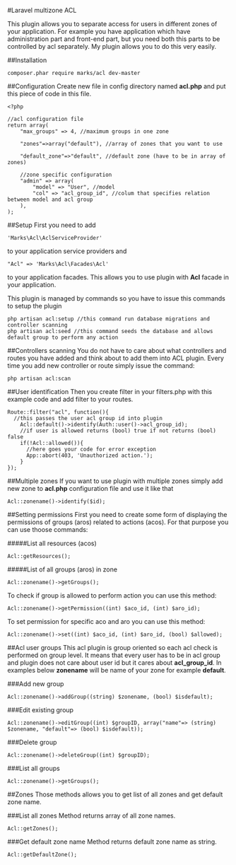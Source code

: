 #Laravel multizone ACL

This plugin allows you to separate access for users in different zones of your application. For example you have application which have administration part and front-end part, but you need both this parts to be controlled by acl separately. My plugin allows you to do this very easily.

##Installation
```
composer.phar require marks/acl dev-master
```

##Configuration
Create new file in config directory named **acl.php** and put this piece of code in this file.

```
<?php

//acl configuration file
return array(
	"max_groups" => 4, //maximum groups in one zone
	
	"zones"=>array("default"), //array of zones that you want to use
	
	"default_zone"=>"default", //default zone (have to be in array of zones)
	
	//zone specific configuration
	"admin" => array(
		"model" => "User", //model
		"col" => "acl_group_id", //colum that specifies relation between model and acl group
	),
);
```


##Setup
First you need to add 
```
'Marks\Acl\AclServiceProvider'
```
to your application service providers and 
```
"Acl" => 'Marks\Acl\Facades\Acl'
```
to your application facades. This allows you to use plugin with **Acl** facade in your application.

This plugin is managed by commands so you have to issue this commands to setup the plugin

```
php artisan acl:setup //this command run database migrations and controller scanning
php artisan acl:seed //this command seeds the database and allows default group to perform any action
```

##Controllers scanning
You do not have to care about what controllers and routes you have added and think about to add them into ACL plugin. Every time you add new controller or route simply issue the command:

```
php artisan acl:scan
```

##User identification
Then you create filter in your filters.php with this example code and add filter to your routes.

```
Route::filter("acl", function(){
  //this passes the user acl group id into plugin
	Acl::default()->identify(Auth::user()->acl_group_id);
	//if user is allowed returns (bool) true if not returns (bool) false
	if(!Acl::allowed()){
	  //here goes your code for error exception
	  App::abort(403, 'Unauthorized action.');
	}
});
```

##Multiple zones
If you want to use plugin with multiple zones simply add new zone to **acl.php** configuration file and use it like that
```
Acl::zonename()->identify($id);
```

##Setting permissions
First you need to create some form of displaying the permissions of groups (aros) related to actions (acos). For that purpose you can use thoose commands:

#####List all resources (acos)
```
Acl::getResources();
```
#####List of all groups (aros) in zone
```
Acl::zonename()->getGroups();
```

To check if group is allowed to perform action you can use this method:
```
Acl::zonename()->getPermission((int) $aco_id, (int) $aro_id);
```

To set permission for specific aco and aro you can use this method:
```
Acl::zonename()->set((int) $aco_id, (int) $aro_id, (bool) $allowed);
```

##Acl user groups
This acl plugin is group oriented so each acl check is performed on group level. It means that every user has to be in acl group and plugin does not care about user id but it cares about **acl_group_id**. In examples below **zonename** will be name of your zone for example **default**.

###Add new group

```
Acl::zonename()->addGroup((string) $zonename, (bool) $isdefault);
```

###Edit existing group
```
Acl::zonename()->editGroup((int) $groupID, array("name"=> (string) $zonename, "default"=> (bool) $isdefault));
```

###Delete group
```
Acl::zonename()->deleteGroup((int) $groupID);
```

###List all groups
```
Acl::zonename()->getGroups();
```

##Zones
Those methods allows you to get list of all zones and get default zone name.

###List all zones
Method returns array of all zone names.
```
Acl::getZones();
```

###Get default zone name
Method returns default zone name as string.
```
Acl::getDefaultZone();
```




